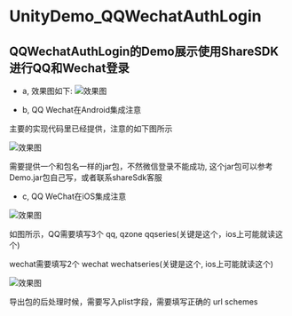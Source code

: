 # UnityDemo_QQWechatAuthLogin

<h2 id="Demo6">QQWechatAuthLogin的Demo展示使用ShareSDK进行QQ和Wechat登录</h2>

* a, 效果图如下:
![效果图](https://github.com/xieliujian/UnityDemo_QQWechatAuthLogin/blob/master/Snapshot/QQWechatAuthLogin/QQ20171021-153400%402x.png)

* b, QQ Wechat在Android集成注意

主要的实现代码里已经提供，注意的如下图所示

![效果图](https://github.com/xieliujian/UnityDemo_QQWechatAuthLogin/blob/master/Snapshot/QQWechatAuthLogin/QQ20171021-201447%402x.png)

需要提供一个和包名一样的jar包，不然微信登录不能成功, 这个jar包可以参考Demo.jar包自己写，或者联系shareSdk客服

* c, QQ WeChat在iOS集成注意

![效果图](https://github.com/xieliujian/UnityDemo_QQWechatAuthLogin/blob/master/Snapshot/QQWechatAuthLogin/QQ20171021-201531%402x.png)

如图所示，QQ需要填写3个 qq, qzone qqseries(关键是这个，ios上可能就读这个)

wechat需要填写2个 wechat wechatseries(关键是这个, ios上可能就读这个)

![效果图](https://github.com/xieliujian/UnityDemo_QQWechatAuthLogin/blob/master/Snapshot/QQWechatAuthLogin/QQ20171021-201912%402x.png)

导出包的后处理时候，需要写入plist字段，需要填写正确的 url schemes
